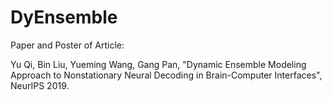 # DyEnsemble

Paper and Poster of Article:

Yu Qi, Bin Liu, Yueming Wang, Gang Pan, "Dynamic Ensemble Modeling Approach to Nonstationary Neural Decoding in Brain-Computer Interfaces", NeurIPS 2019.
